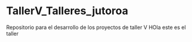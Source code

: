 # TallerV_Talleres_jutoroa
Repositorio para el desarrollo de los proyectos de taller V
HOla este es el taller
